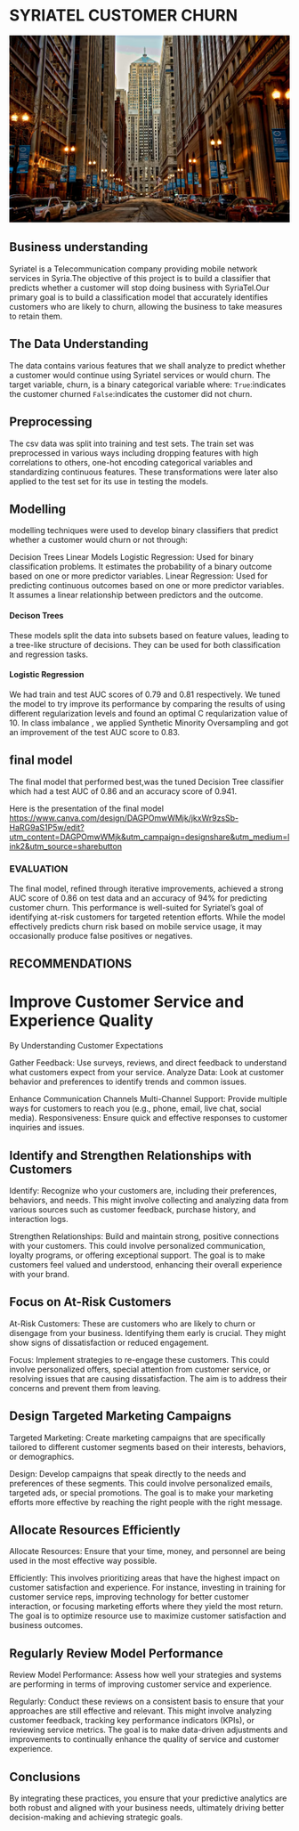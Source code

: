 # SYRIATEL CUSTOMER CHURN

![alt text](image-1.png)


## Business understanding



 Syriatel is a Telecommunication company providing mobile network services in Syria.The objective of this project is to build a classifier that predicts whether a customer will  stop doing business with SyriaTel.Our primary goal is to  build a classification model that accurately identifies customers who are likely to churn, allowing the business to take measures to retain them.





## The Data Understanding

The data contains various features that we shall analyze to predict whether a customer would continue using Syriatel services or would churn. 
The target variable, churn, is a binary categorical variable where:
`True`:indicates the customer churned 
`False`:indicates the customer did not churn.

## Preprocessing
The csv data was split into training and test sets. The train set was preprocessed in various ways including dropping features with high correlations to others, one-hot encoding categorical variables and standardizing continuous features. These transformations were later also applied to the test set for its use in testing the models.

## Modelling
modelling techniques were used to develop binary classifiers that predict whether a customer would churn or not through:

Decision Trees
Linear Models
Logistic Regression: Used for binary classification problems. It estimates the probability of a binary outcome based on one or more predictor variables.
Linear Regression: Used for predicting continuous outcomes based on one or more predictor variables. It assumes a linear relationship between predictors and the outcome.


#### Decison Trees
These models split the data into subsets based on feature values, leading to a tree-like structure of decisions. They can be used for both classification and regression tasks.



#### Logistic Regression
We had train and test AUC scores of 0.79 and 0.81 respectively. 
We tuned the model to try improve its performance by comparing  the results of using different regularization levels and found an optimal C reqularization value of 10.
 In class imbalance , we applied Synthetic Minority Oversampling and  got an improvement of the test AUC score to 0.83.
 
## final model
The final model that performed best,was the tuned Decision Tree classifier which had a test AUC of 0.86 and an accuracy score of 0.941.

Here is the presentation of the final model https://www.canva.com/design/DAGPOmwWMjk/jkxWr9zsSb-HaRG9aS1P5w/edit?utm_content=DAGPOmwWMjk&utm_campaign=designshare&utm_medium=link2&utm_source=sharebutton



### EVALUATION

The final model, refined through iterative improvements, achieved a strong AUC score of 0.86 on test data and an accuracy of 94% for predicting customer churn. This performance is well-suited for Syriatel’s goal of identifying at-risk customers for targeted retention efforts. While the model effectively predicts churn risk based on mobile service usage, it may occasionally produce false positives or negatives.



## RECOMMENDATIONS

# Improve Customer Service and Experience Quality

By Understanding Customer Expectations

Gather Feedback: Use surveys, reviews, and direct feedback to understand what customers expect from your service.
Analyze Data: Look at customer behavior and preferences to identify trends and common issues.

 Enhance Communication Channels
Multi-Channel Support: Provide multiple ways for customers to reach you (e.g., phone, email, live chat, social media).
Responsiveness: Ensure quick and effective responses to customer inquiries and issues.

## Identify and Strengthen Relationships with  Customers

Identify: Recognize who your customers are, including their preferences, behaviors, and needs. This might involve collecting and analyzing data from various sources such as customer feedback, purchase history, and interaction logs.

Strengthen Relationships: Build and maintain strong, positive connections with your customers. This could involve personalized communication, loyalty programs, or offering exceptional support. The goal is to make customers feel valued and understood, enhancing their overall experience with your brand.

## Focus on At-Risk Customers

At-Risk Customers: These are customers who are likely to churn or disengage from your business. Identifying them early is crucial. They might show signs of dissatisfaction or reduced engagement.

Focus: Implement strategies to re-engage these customers. This could involve personalized offers, special attention from customer service, or resolving issues that are causing dissatisfaction. The aim is to address their concerns and prevent them from leaving.


## Design Targeted Marketing Campaigns

Targeted Marketing: Create marketing campaigns that are specifically tailored to different customer segments based on their interests, behaviors, or demographics.

Design: Develop campaigns that speak directly to the needs and preferences of these segments. This could involve personalized emails, targeted ads, or special promotions. The goal is to make your marketing efforts more effective by reaching the right people with the right message.

## Allocate Resources Efficiently

Allocate Resources: Ensure that your time, money, and personnel are being used in the most effective way possible.

Efficiently: This involves prioritizing areas that have the highest impact on customer satisfaction and experience. For instance, investing in training for customer service reps, improving technology for better customer interaction, or focusing marketing efforts where they yield the most return. The goal is to optimize resource use to maximize customer satisfaction and business outcomes.

## Regularly Review Model Performance

Review Model Performance: Assess how well your strategies and systems are performing in terms of improving customer service and experience.

Regularly: Conduct these reviews on a consistent basis to ensure that your approaches are still effective and relevant. This might involve analyzing customer feedback, tracking key performance indicators (KPIs), or reviewing service metrics. The goal is to make data-driven adjustments and improvements to continually enhance the quality of service and customer experience.

## Conclusions

By integrating these practices, you ensure that your predictive analytics are both robust and aligned with your business needs, ultimately driving better decision-making and achieving strategic goals.
